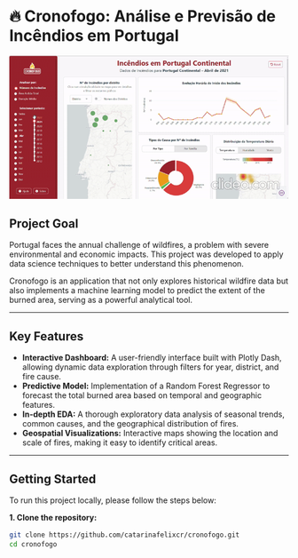 # 🔥 Cronofogo: Análise e Previsão de Incêndios em Portugal

<p align="center">
  <img src="https://github.com/catarinafelixcr/cronofogo/blob/main/apresentacao.gif" alt="Demonstração do Dashboard Cronofogo"/>
</p>

## Project Goal

Portugal faces the annual challenge of wildfires, a problem with severe environmental and economic impacts. This project was developed to apply data science techniques to better understand this phenomenon.

Cronofogo is an application that not only explores historical wildfire data but also implements a machine learning model to predict the extent of the burned area, serving as a powerful analytical tool.

---

## Key Features

*   **Interactive Dashboard:** A user-friendly interface built with Plotly Dash, allowing dynamic data exploration through filters for year, district, and fire cause.
*   **Predictive Model:** Implementation of a Random Forest Regressor to forecast the total burned area based on temporal and geographic features.
*   **In-depth EDA:** A thorough exploratory data analysis of seasonal trends, common causes, and the geographical distribution of fires.
*   **Geospatial Visualizations:** Interactive maps showing the location and scale of fires, making it easy to identify critical areas.
---

## Getting Started

To run this project locally, please follow the steps below:

**1. Clone the repository:**
```bash
git clone https://github.com/catarinafelixcr/cronofogo.git
cd cronofogo
